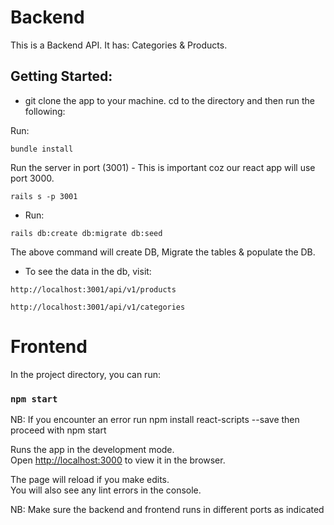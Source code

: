 # Backend

This is a Backend API.
It has: Categories & Products.

## Getting Started:
* git clone the app to your machine. cd to the directory and then run the following:

Run:
```
bundle install
```
Run  the server in port (3001) - This is important coz our react app will use port 3000.
```
rails s -p 3001
```
* Run:
```
rails db:create db:migrate db:seed
```
The above command will create DB, Migrate the tables & populate the DB.

* To see the data in the db, visit:

```
http://localhost:3001/api/v1/products

http://localhost:3001/api/v1/categories
```
# Frontend

In the project directory, you can run:

### `npm start`
NB: If you encounter an error run npm install react-scripts --save then proceed with npm start

Runs the app in the development mode.\
Open [http://localhost:3000](http://localhost:3000) to view it in the browser.

The page will reload if you make edits.\
You will also see any lint errors in the console.

NB: Make sure the backend and frontend runs in different ports as indicated

